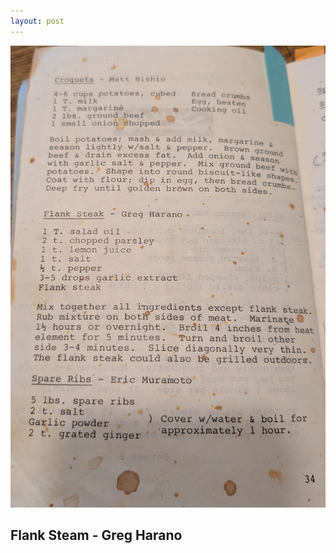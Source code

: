 ```yaml
---
layout: post
---
```


![Page 48](assets/images/page_34_nishio_harano_muramoto.jpg)

## Flank Steam - Greg Harano

